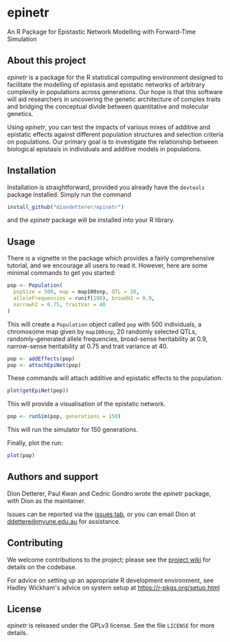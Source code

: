 # epinetr
An R Package for Epistastic Network Modelling with Forward-Time Simulation

## About this project
*epinetr* is a package for the R statistical computing environment designed to facilitate the modelling of epistasis and epistatic networks of arbitrary complexity in populations across generations. Our hope is that this software will aid researchers in uncovering the genetic architecture of complex traits and bridging the conceptual divide between quantitative and molecular genetics.

Using *epinetr*, you can test  the impacts of various mixes of additive and epistatic effects against different population structures and selection criteria on populations. Our primary goal is to investigate the relationship between biological epistasis in individuals and additive models in populations.

## Installation
Installation is straightforward, provided you already have the `devtools` package installed. Simply run the command

```r
install_github("diondetterer/epinetr")
```

and the *epinetr* package will be installed into your R library.

## Usage
There is a vignette in the package which provides a fairly comprehensive tutorial, and we encourage all users to read it. However, here are some minimal commands to get you started:

```r
pop <- Population(
  popSize = 500, map = map100snp, QTL = 20,
  alleleFrequencies = runif(100), broadH2 = 0.9,
  narrowh2 = 0.75, traitVar = 40
)
```

This will create a `Population` object called `pop` with 500 individuals, a chromosome map given by `map100snp`, 20 randomly selected QTLs, randomly-generated allele frequencies, broad-sense heritability at 0.9, narrow-sense heritability at 0.75 and trait variance at 40.

```r
pop <- addEffects(pop)
pop <- attachEpiNet(pop)
```

These commands will attach additive and epistatic effects to the population.

```r
plot(getEpiNet(pop))
```

This will provide a visualisation of the epistatic network.

```r
pop <- runSim(pop, generations = 150)
```

This will run the simulator for 150 generations.

Finally, plot the run:

```r
plot(pop)
```

## Authors and support
Dion Detterer, Paul Kwan and Cedric Gondro wrote the *epinetr* package, with Dion as the maintainer.

Issues can be reported via the [issues tab](https://github.com/diondetterer/epinetr/issues), or you can email Dion at ddettere@myune.edu.au for assistance.

## Contributing
We welcome contributions to the project; please see the [project wiki](https://github.com/diondetterer/epinetr/wiki) for details on the codebase.

For advice on setting up an appropriate R development environment, see Hadley Wickham's advice on system setup at https://r-pkgs.org/setup.html

## License
*epinetr* is released under the GPLv3 license. See the file `LICENSE` for more details.
